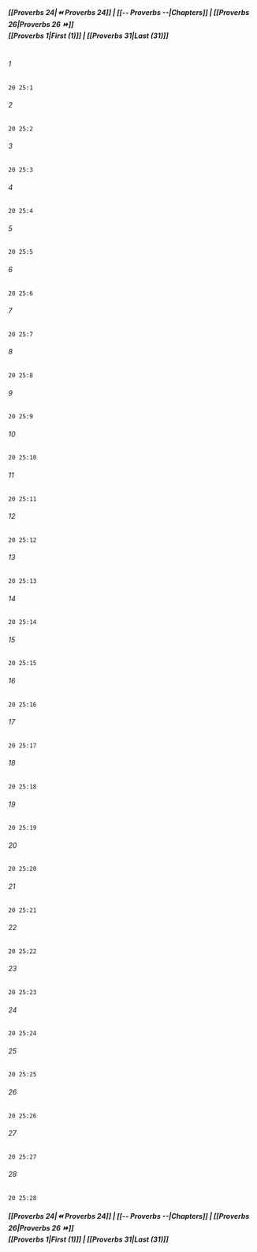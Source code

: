 
##### **[[Proverbs 24|⏪ Proverbs 24]] | [[-- Proverbs --|Chapters]] | [[Proverbs 26|Proverbs 26 ⏩]]**<br>**[[Proverbs 1|First (1)]] | [[Proverbs 31|Last (31)]]**<br><br>

###### 1
``` verse
20 25:1
```
###### 2
``` verse
20 25:2
```
###### 3
``` verse
20 25:3
```
###### 4
``` verse
20 25:4
```
###### 5
``` verse
20 25:5
```
###### 6
``` verse
20 25:6
```
###### 7
``` verse
20 25:7
```
###### 8
``` verse
20 25:8
```
###### 9
``` verse
20 25:9
```
###### 10
``` verse
20 25:10
```
###### 11
``` verse
20 25:11
```
###### 12
``` verse
20 25:12
```
###### 13
``` verse
20 25:13
```
###### 14
``` verse
20 25:14
```
###### 15
``` verse
20 25:15
```
###### 16
``` verse
20 25:16
```
###### 17
``` verse
20 25:17
```
###### 18
``` verse
20 25:18
```
###### 19
``` verse
20 25:19
```
###### 20
``` verse
20 25:20
```
###### 21
``` verse
20 25:21
```
###### 22
``` verse
20 25:22
```
###### 23
``` verse
20 25:23
```
###### 24
``` verse
20 25:24
```
###### 25
``` verse
20 25:25
```
###### 26
``` verse
20 25:26
```
###### 27
``` verse
20 25:27
```
###### 28
``` verse
20 25:28
```

##### **[[Proverbs 24|⏪ Proverbs 24]] | [[-- Proverbs --|Chapters]] | [[Proverbs 26|Proverbs 26 ⏩]]**<br>**[[Proverbs 1|First (1)]] | [[Proverbs 31|Last (31)]]**
